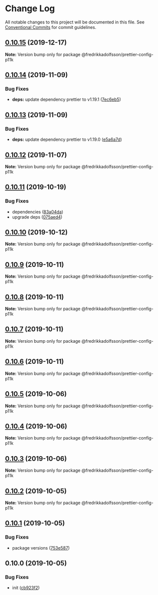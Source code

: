 # Change Log

All notable changes to this project will be documented in this file.
See [Conventional Commits](https://conventionalcommits.org) for commit guidelines.

## [0.10.15](https://github.com/fredrikkadolfsson/p11k/compare/@fredrikkadolfsson/prettier-config-p11k@0.10.14...@fredrikkadolfsson/prettier-config-p11k@0.10.15) (2019-12-17)

**Note:** Version bump only for package @fredrikkadolfsson/prettier-config-p11k





## [0.10.14](https://github.com/fredrikkadolfsson/p11k/compare/@fredrikkadolfsson/prettier-config-p11k@0.10.13...@fredrikkadolfsson/prettier-config-p11k@0.10.14) (2019-11-09)


### Bug Fixes

* **deps:** update dependency prettier to v1.19.1 ([7ec6eb5](https://github.com/fredrikkadolfsson/p11k/commit/7ec6eb5ebf176b7751603b332dca0df93b90ff49))





## [0.10.13](https://github.com/fredrikkadolfsson/p11k/compare/@fredrikkadolfsson/prettier-config-p11k@0.10.12...@fredrikkadolfsson/prettier-config-p11k@0.10.13) (2019-11-09)


### Bug Fixes

* **deps:** update dependency prettier to v1.19.0 ([e5a6a7d](https://github.com/fredrikkadolfsson/p11k/commit/e5a6a7dcdcfc9a7562eeb92772d83ac23dce801e))





## [0.10.12](https://github.com/fredrikkadolfsson/p11k/compare/@fredrikkadolfsson/prettier-config-p11k@0.10.11...@fredrikkadolfsson/prettier-config-p11k@0.10.12) (2019-11-07)

**Note:** Version bump only for package @fredrikkadolfsson/prettier-config-p11k





## [0.10.11](https://github.com/fredrikkadolfsson/p11k/compare/@fredrikkadolfsson/prettier-config-p11k@0.10.10...@fredrikkadolfsson/prettier-config-p11k@0.10.11) (2019-10-19)


### Bug Fixes

* dependencies ([83a04da](https://github.com/fredrikkadolfsson/p11k/commit/83a04daba7213bed830f4dfe2336fd132e26283f))
* upgrade deps ([075aed4](https://github.com/fredrikkadolfsson/p11k/commit/075aed4626ad2b616c0195850a4b6eacea616724))





## [0.10.10](https://github.com/fredrikkadolfsson/p11k/compare/@fredrikkadolfsson/prettier-config-p11k@0.10.9...@fredrikkadolfsson/prettier-config-p11k@0.10.10) (2019-10-12)

**Note:** Version bump only for package @fredrikkadolfsson/prettier-config-p11k





## [0.10.9](https://github.com/fredrikkadolfsson/p11k/compare/@fredrikkadolfsson/prettier-config-p11k@0.10.8...@fredrikkadolfsson/prettier-config-p11k@0.10.9) (2019-10-11)

**Note:** Version bump only for package @fredrikkadolfsson/prettier-config-p11k





## [0.10.8](https://github.com/fredrikkadolfsson/p11k/compare/@fredrikkadolfsson/prettier-config-p11k@0.10.7...@fredrikkadolfsson/prettier-config-p11k@0.10.8) (2019-10-11)

**Note:** Version bump only for package @fredrikkadolfsson/prettier-config-p11k





## [0.10.7](https://github.com/fredrikkadolfsson/p11k/compare/@fredrikkadolfsson/prettier-config-p11k@0.10.6...@fredrikkadolfsson/prettier-config-p11k@0.10.7) (2019-10-11)

**Note:** Version bump only for package @fredrikkadolfsson/prettier-config-p11k





## [0.10.6](https://github.com/fredrikkadolfsson/p11k/compare/@fredrikkadolfsson/prettier-config-p11k@0.10.5...@fredrikkadolfsson/prettier-config-p11k@0.10.6) (2019-10-11)

**Note:** Version bump only for package @fredrikkadolfsson/prettier-config-p11k





## [0.10.5](https://github.com/fredrikkadolfsson/p11k/compare/@fredrikkadolfsson/prettier-config-p11k@0.10.4...@fredrikkadolfsson/prettier-config-p11k@0.10.5) (2019-10-06)

**Note:** Version bump only for package @fredrikkadolfsson/prettier-config-p11k





## [0.10.4](https://github.com/fredrikkadolfsson/p11k/compare/@fredrikkadolfsson/prettier-config-p11k@0.10.3...@fredrikkadolfsson/prettier-config-p11k@0.10.4) (2019-10-06)

**Note:** Version bump only for package @fredrikkadolfsson/prettier-config-p11k





## [0.10.3](https://github.com/fredrikkadolfsson/p11k/compare/@fredrikkadolfsson/prettier-config-p11k@0.10.2...@fredrikkadolfsson/prettier-config-p11k@0.10.3) (2019-10-06)

**Note:** Version bump only for package @fredrikkadolfsson/prettier-config-p11k





## [0.10.2](https://github.com/fredrikkadolfsson/p11k/compare/@fredrikkadolfsson/prettier-config-p11k@0.10.1...@fredrikkadolfsson/prettier-config-p11k@0.10.2) (2019-10-05)

**Note:** Version bump only for package @fredrikkadolfsson/prettier-config-p11k





## [0.10.1](https://github.com/fredrikkadolfsson/p11k/compare/@fredrikkadolfsson/prettier-config-p11k@0.0.1...@fredrikkadolfsson/prettier-config-p11k@0.10.1) (2019-10-05)


### Bug Fixes

* package versions ([753e587](https://github.com/fredrikkadolfsson/p11k/commit/753e587))





## 0.10.0 (2019-10-05)


### Bug Fixes

* init ([cb923f2](https://github.com/fredrikkadolfsson/p11k/commit/cb923f2))
